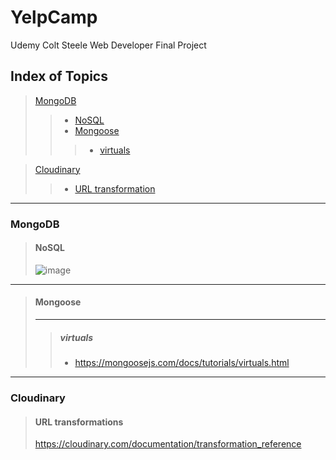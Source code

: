 # YelpCamp
Udemy Colt Steele Web Developer Final Project

## Index of Topics
> [MongoDB](#1.1)
>> + [NoSQL](#1.2)
>> + [Mongoose](#1.3)
>>> +  [virtuals](#1.3.1)

> [Cloudinary](#2.1)
>> + [URL transformation](#2.2)

--- 

### MongoDB <a id='1.1'></a>
> #### NoSQL <a id='1.2'></a>
> ![image](https://user-images.githubusercontent.com/49597116/199094039-d0f16cca-8605-4b93-94db-89bdf4f15ded.png)

--- 

> #### Mongoose <a id='1.3'></a>
> ---
>> ##### virtuals <a id='1.3.1'></a>
>> + https://mongoosejs.com/docs/tutorials/virtuals.html

--- 

### Cloudinary <a id='2.1'></a>
> #### URL transformations <a id='2.2'></a>
> https://cloudinary.com/documentation/transformation_reference


